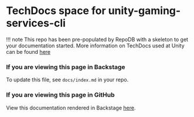 # TechDocs space for unity-gaming-services-cli 

!!! note
    This repo has been pre-populated by RepoDB with a skeleton to get your documentation started.  More information on TechDocs used at Unity can be found [here](https://docs.unityops.net/unity-backstage/users/techdocs/) 

### If you are viewing this page in Backstage 

To update this file, see `docs/index.md` in your repo.  

### If you are viewing this page in GitHub 

View this documentation rendered in Backstage [here](https://backstage.corp.unity3d.com/catalog/default/component/unity-gaming-services-cli/docs).